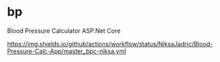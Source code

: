 # bp
Blood Pressure Calculator
ASP.Net Core


https://img.shields.io/github/actions/workflow/status/NiksaJadric/Blood-Pressure-Calc-App/master_bpc-niksa.yml
